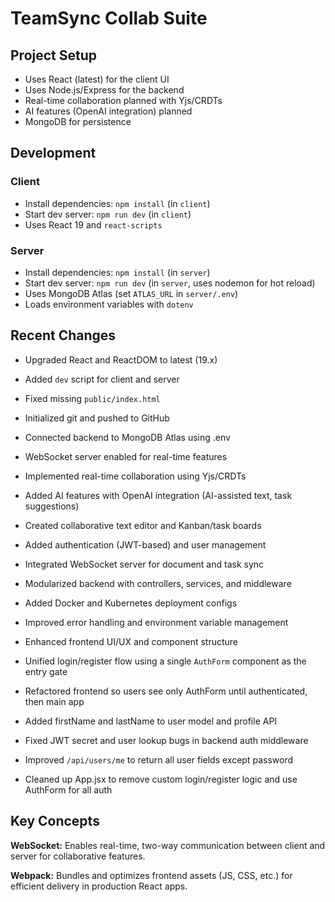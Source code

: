 # TeamSync Collab Suite


## Project Setup

- Uses React (latest) for the client UI
- Uses Node.js/Express for the backend
- Real-time collaboration planned with Yjs/CRDTs
- AI features (OpenAI integration) planned
- MongoDB for persistence

## Development

### Client
- Install dependencies: `npm install` (in `client`)
- Start dev server: `npm run dev` (in `client`)
- Uses React 19 and `react-scripts`


### Server
- Install dependencies: `npm install` (in `server`)
- Start dev server: `npm run dev` (in `server`, uses nodemon for hot reload)
- Uses MongoDB Atlas (set `ATLAS_URL` in `server/.env`)
- Loads environment variables with `dotenv`

## Recent Changes
- Upgraded React and ReactDOM to latest (19.x)
- Added `dev` script for client and server
- Fixed missing `public/index.html`
- Initialized git and pushed to GitHub
- Connected backend to MongoDB Atlas using .env
- WebSocket server enabled for real-time features
- Implemented real-time collaboration using Yjs/CRDTs
- Added AI features with OpenAI integration (AI-assisted text, task suggestions)
- Created collaborative text editor and Kanban/task boards
- Added authentication (JWT-based) and user management
- Integrated WebSocket server for document and task sync
- Modularized backend with controllers, services, and middleware
- Added Docker and Kubernetes deployment configs
- Improved error handling and environment variable management
- Enhanced frontend UI/UX and component structure

- Unified login/register flow using a single `AuthForm` component as the entry gate
- Refactored frontend so users see only AuthForm until authenticated, then main app
- Added firstName and lastName to user model and profile API
- Fixed JWT secret and user lookup bugs in backend auth middleware
- Improved `/api/users/me` to return all user fields except password
- Cleaned up App.jsx to remove custom login/register logic and use AuthForm for all auth

## Key Concepts

**WebSocket:** Enables real-time, two-way communication between client and server for collaborative features.

**Webpack:** Bundles and optimizes frontend assets (JS, CSS, etc.) for efficient delivery in production React apps.
